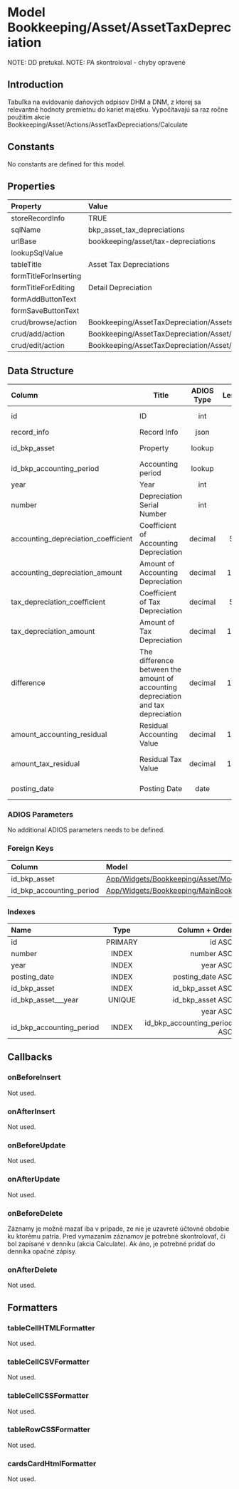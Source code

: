 # Model Bookkeeping/Asset/AssetTaxDepreciation

NOTE: DD pretukal.
NOTE: PA skontroloval - chyby opravené

## Introduction

Tabuľka na evidovanie daňových odpisov DHM a DNM, z ktorej sa relevantné hodnoty premietnu do kariet majetku. Vypočítavajú sa raz ročne použitím akcie Bookkeeping/Asset/Actions/AssetTaxDepreciations/Calculate

## Constants

No constants are defined for this model.

## Properties

| Property              | Value                                       |
| :-------------------- | :------------------------------------------ |
| storeRecordInfo       | TRUE                                        |
| sqlName               | bkp_asset_tax_depreciations                 |
| urlBase               | bookkeeping/asset/tax-depreciations         |
| lookupSqlValue        |                                             |
| tableTitle            | Asset Tax Depreciations                     |
| formTitleForInserting |                                             |
| formTitleForEditing   | Detail Depreciation                         |
| formAddButtonText     |                                             |
| formSaveButtonText    |                                             |
| crud/browse/action    | Bookkeeping/AssetTaxDepreciation/Assets     |
| crud/add/action       | Bookkeeping/AssetTaxDepreciation/Asset/Add  |
| crud/edit/action      | Bookkeeping/AssetTaxDepreciation/Asset/Edit |

## Data Structure

| Column                              | Title                                                                             | ADIOS Type | Length | Required | Notes                        |
| :---------------------------------- | --------------------------------------------------------------------------------- | :--------: | :----: | :------: | :--------------------------- |
| id                                  | ID                                                                                |    int     |   8    |   TRUE   | Unique record ID             |
| record_info                         | Record Info                                                                       |    json    |        |   TRUE   |                              |
| id_bkp_asset                        | Property                                                                          |   lookup   |   8    |   TRUE   | Odpisovaný majetok           |
| id_bkp_accounting_period            | Accounting period                                                                 |   lookup   |   8    |   TRUE   | Účtovné obdobie              |
| year                                | Year                                                                              |    int     |   4    |   TRUE   | Rok odpisu                   |
| number                              | Depreciation Serial Number                                                        |    int     |   4    |   TRUE   | Poradové číslo roku odpisu   |
| accounting_depreciation_coefficient | Coefficient of Accounting Depreciation                                            |  decimal   |  5,2   |   TRUE   | Koeficient účtovných odpisov |
| accounting_depreciation_amount      | Amount of Accounting Depreciation                                                 |  decimal   |  15,2  |   TRUE   | Suma účtovných odpisov       |
| tax_depreciation_coefficient        | Coefficient of Tax Depreciation                                                   |  decimal   |  5,2   |   TRUE   | Koeficient daňových odpisov  |
| tax_depreciation_amount             | Amount of Tax Depreciation                                                        |  decimal   |  15,2  |   TRUE   | Suma daňových odpisov        |
| difference                          | The difference between the amount of accounting depreciation and tax depreciation |  decimal   |  15,2  |  FALSE   | Suma daňových odpisov        |
| amount_accounting_residual          | Residual Accounting Value                                                         |  decimal   |  15,2  |  FALSE   | Zostatková účtovná hodnota   |
| amount_tax_residual                 | Residual Tax Value                                                                |  decimal   |  15,2  |  FALSE   | Zostatková daňová hodnota    |
| posting_date                        | Posting Date                                                                      |    date    |   8    |   TRUE   | Dátum zaúčtovania            |

### ADIOS Parameters

No additional ADIOS parameters needs to be defined.

### Foreign Keys

| Column                   | Model                                                                                                                | Relation | OnUpdate | OnDelete |
| :----------------------- | :------------------------------------------------------------------------------------------------------------------- | :------: | -------- | -------- |
| id_bkp_asset             | [App/Widgets/Bookkeeping/Asset/Models/Asset](../../../Bookkeeping/Asset/Models/Asset.md)                             |   1:N    | Cascade  | Restrict |
| id_bkp_accounting_period | [App/Widgets/Bookkeeping/MainBook/Models/AccountingPeriod](../../../Bookkeeping/MainBook/Models/AccountingPeriod.md) |   1:N    | Cascade  | Restrict |

### Indexes

| Name                     |  Type   |               Column + Order |
| :----------------------- | :-----: | ---------------------------: |
| id                       | PRIMARY |                       id ASC |
| number                   |  INDEX  |                   number ASC |
| year                     |  INDEX  |                     year ASC |
| posting_date             |  INDEX  |             posting_date ASC |
| id_bkp_asset             |  INDEX  |             id_bkp_asset ASC |
| id_bkp_asset___year      | UNIQUE  |             id_bkp_asset ASC |
|                          |         |                     year ASC |
| id_bkp_accounting_period |  INDEX  | id_bkp_accounting_period ASC |

## Callbacks

### onBeforeInsert
Not used.

### onAfterInsert
Not used.

### onBeforeUpdate
Not used.

### onAfterUpdate
Not used.

### onBeforeDelete

Záznamy je možné mazať iba v prípade, ze nie je uzavreté účtovné obdobie ku ktorému patria.
Pred vymazaním záznamov je potrebné skontrolovať, či bol zapísané v denníku (akcia Calculate). Ak áno, je potrebné pridať do denníka opačné zápisy.

### onAfterDelete
Not used.

## Formatters

### tableCellHTMLFormatter
Not used.

### tableCellCSVFormatter
Not used.

### tableCellCSSFormatter
Not used.

### tableRowCSSFormatter
Not used.

### cardsCardHtmlFormatter
Not used.
